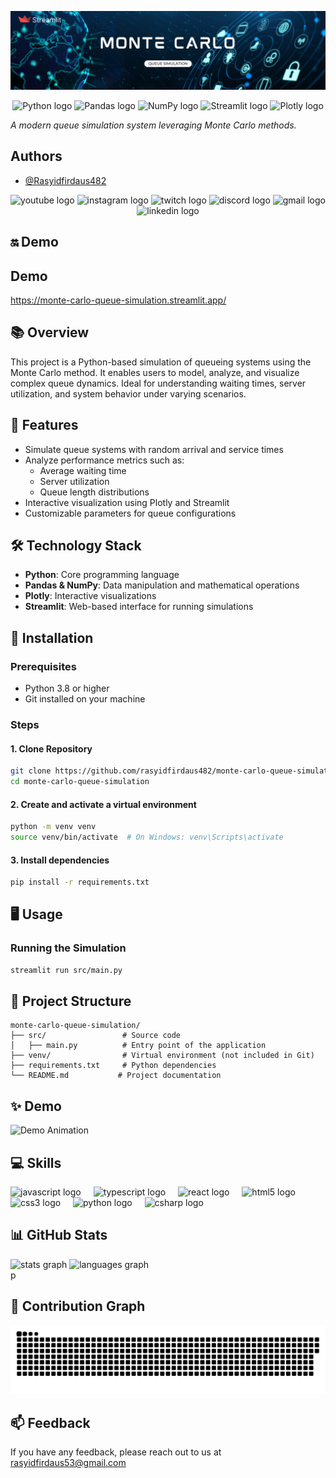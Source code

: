 ![Project Banner](https://github.com/rasyidfirdaus482/monte-carlo-queue-simulation/blob/main/assets/image/Monte%20carlo.png?raw=true)
<div align="center">
  <img src="https://img.shields.io/badge/Python-3776AB?style=for-the-badge&logo=python&logoColor=white" alt="Python logo" />
  <img src="https://img.shields.io/badge/Pandas-150458?style=for-the-badge&logo=pandas&logoColor=white" alt="Pandas logo" />
  <img src="https://img.shields.io/badge/NumPy-013243?style=for-the-badge&logo=numpy&logoColor=white" alt="NumPy logo" />
  <img src="https://img.shields.io/badge/Streamlit-FF4B4B?style=for-the-badge&logo=streamlit&logoColor=white" alt="Streamlit logo" />
  <img src="https://img.shields.io/badge/Plotly-3F4F75?style=for-the-badge&logo=plotly&logoColor=white" alt="Plotly logo" />
</div>

*A modern queue simulation system leveraging Monte Carlo methods.*

## Authors

- [@Rasyidfirdaus482](https://github.com/rasyidfirdaus482)

<div align="center">
  <img src="https://img.shields.io/static/v1?message=Youtube&logo=youtube&label=&color=FF0000&logoColor=white&labelColor=&style=for-the-badge" height="35" alt="youtube logo" />
  <img src="https://img.shields.io/static/v1?message=Instagram&logo=instagram&label=&color=E4405F&logoColor=white&labelColor=&style=for-the-badge" height="35" alt="instagram logo" />
  <img src="https://img.shields.io/static/v1?message=Twitch&logo=twitch&label=&color=9146FF&logoColor=white&labelColor=&style=for-the-badge" height="35" alt="twitch logo" />
  <img src="https://img.shields.io/static/v1?message=Discord&logo=discord&label=&color=7289DA&logoColor=white&labelColor=&style=for-the-badge" height="35" alt="discord logo" />
  <img src="https://img.shields.io/static/v1?message=Gmail&logo=gmail&label=&color=D14836&logoColor=white&labelColor=&style=for-the-badge" height="35" alt="gmail logo" />
  <img src="https://img.shields.io/static/v1?message=LinkedIn&logo=linkedin&label=&color=0077B5&logoColor=white&labelColor=&style=for-the-badge" height="35" alt="linkedin logo" />
</div>

## 🔛 Demo
## Demo
https://monte-carlo-queue-simulation.streamlit.app/

## 📚 Overview

This project is a Python-based simulation of queueing systems using the Monte Carlo method. It enables users to model, analyze, and visualize complex queue dynamics. Ideal for understanding waiting times, server utilization, and system behavior under varying scenarios.

## 🚀 Features

- Simulate queue systems with random arrival and service times
- Analyze performance metrics such as:
  - Average waiting time
  - Server utilization
  - Queue length distributions
- Interactive visualization using Plotly and Streamlit
- Customizable parameters for queue configurations

## 🛠️ Technology Stack

- **Python**: Core programming language
- **Pandas & NumPy**: Data manipulation and mathematical operations
- **Plotly**: Interactive visualizations
- **Streamlit**: Web-based interface for running simulations

## 🔧 Installation

### Prerequisites
- Python 3.8 or higher
- Git installed on your machine

### Steps

#### 1. Clone Repository
```bash
git clone https://github.com/rasyidfirdaus482/monte-carlo-queue-simulation.git
cd monte-carlo-queue-simulation
```

#### 2. Create and activate a virtual environment
```bash
python -m venv venv
source venv/bin/activate  # On Windows: venv\Scripts\activate
```

#### 3. Install dependencies
```bash
pip install -r requirements.txt
```

## 🖥️ Usage

### Running the Simulation
```bash
streamlit run src/main.py
```

## 📂 Project Structure

```plaintext
monte-carlo-queue-simulation/         
├── src/                 # Source code
│   ├── main.py          # Entry point of the application
├── venv/                # Virtual environment (not included in Git)
├── requirements.txt     # Python dependencies
└── README.md           # Project documentation
```

## ✨ Demo

![Demo Animation](https://i.imgflip.com/65efzo.gif)

## 💻 Skills
<div align="left">
  <img src="https://cdn.jsdelivr.net/gh/devicons/devicon/icons/javascript/javascript-original.svg" height="30" alt="javascript logo" />
  <img width="12" />
  <img src="https://cdn.jsdelivr.net/gh/devicons/devicon/icons/typescript/typescript-original.svg" height="30" alt="typescript logo" />
  <img width="12" />
  <img src="https://cdn.jsdelivr.net/gh/devicons/devicon/icons/react/react-original.svg" height="30" alt="react logo" />
  <img width="12" />
  <img src="https://cdn.jsdelivr.net/gh/devicons/devicon/icons/html5/html5-original.svg" height="30" alt="html5 logo" />
  <img width="12" />
  <img src="https://cdn.jsdelivr.net/gh/devicons/devicon/icons/css3/css3-original.svg" height="30" alt="css3 logo" />
  <img width="12" />
  <img src="https://cdn.jsdelivr.net/gh/devicons/devicon/icons/python/python-original.svg" height="30" alt="python logo" />
  <img width="12" />
  <img src="https://cdn.jsdelivr.net/gh/devicons/devicon/icons/csharp/csharp-original.svg" height="30" alt="csharp logo" />
</div>

## 📊 GitHub Stats
<div align="left">
  <img src="https://github-readme-stats.vercel.app/api?username=rasyidfirdaus482&hide_title=false&hide_rank=false&show_icons=true&include_all_commits=true&count_private=true&disable_animations=false&theme=dracula&locale=en&hide_border=false" height="150" alt="stats graph" />
  <img src="https://github-readme-stats.vercel.app/api/top-langs?username=rasyidfirdaus482&locale=en&hide_title=false&layout=compact&card_width=320&langs_count=5&theme=dracula&hide_border=false" height="150" alt="languages graph" />
</div>
p

## 🐍 Contribution Graph

<img src="https://raw.githubusercontent.com/rasyidfirdaus482/monte-carlo-queue-simulation/refs/heads/output/snake.svg" alt="Snake animation" />

## 📫 Feedback

If you have any feedback, please reach out to us at rasyidfirdaus53@gmail.com